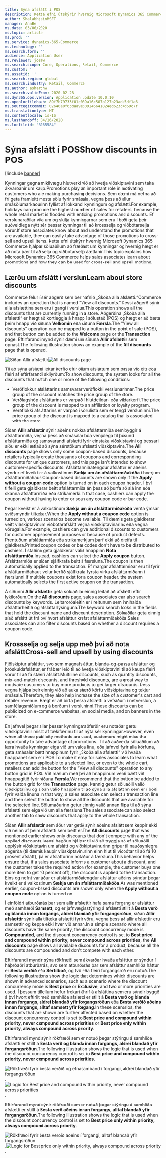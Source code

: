 ```yaml
---
title: Sýna afslátt í POS
description: Þetta efni útskýrir hvernig Microsoft Dynamics 365 Commerce hjálpar söluaðilum að fræðast um kynningar og hvernig hægt er að nota þær til að selja og viðbótarselja áætlanir.
author: ShalabhjainMSFT
manager: AnnBe
ms.date: 03/06/2020
ms.topic: article
ms.prod: ''
ms.service: dynamics-365-Commerce
ms.technology: ''
ms.search.form: ''
audience: Application User
ms.reviewer: josaw
ms.search.scope: Core, Operations, Retail, Commerce
ms.custom: ''
ms.assetid: ''
ms.search.region: global
ms.search.industry: Retail, Commerce
ms.author: asharchw
ms.search.validFrom: 2020-02-28
ms.dyn365.ops.version: Application update 10.0.10
ms.openlocfilehash: 89f7b79733f01c089a16c507b127b23ada5df1a6
ms.sourcegitcommit: 02640a0f63daa9e509146641824ed623c4d69c7f
ms.translationtype: HT
ms.contentlocale: is-IS
ms.lasthandoff: 04/16/2020
ms.locfileid: "3265584"
---
```

# <a name="show-discounts-in-pos"></a><span data-ttu-id="fb0a8-103">Sýna afslátt í POS</span><span class="sxs-lookup"><span data-stu-id="fb0a8-103">Show discounts in POS</span></span>

[!include [banner](includes/banner.md)]

<span data-ttu-id="fb0a8-104">Kynningar gegna mikilvægu hlutverki við að hvetja viðskiptavini sem taka ákvarðanir um kaup.</span><span class="sxs-lookup"><span data-stu-id="fb0a8-104">Promotions play an important role in motivating customers who are making purchasing decisions.</span></span> <span data-ttu-id="fb0a8-105">Sem dæmi má nefna að frí geta framleitt mesta sölu fyrir smásala, vegna þess að allur smásölumarkaðurinn fyllist af lokkandi kynningum og afslætti.</span><span class="sxs-lookup"><span data-stu-id="fb0a8-105">For example, holidays can produce the highest number of sales for retailers, because the whole retail market is flooded with enticing promotions and discounts.</span></span> <span data-ttu-id="fb0a8-106">Ef verslunaraðilar vita um og skilja kynningarnar sem eru í boði geta þeir auðveldlega nýtt sér þessar kynningar til að krossselja og viðbótarselja vörur.</span><span class="sxs-lookup"><span data-stu-id="fb0a8-106">If store associates know about and understand the promotions that are available, they can easily take advantage of those promotions to cross-sell and upsell items.</span></span> <span data-ttu-id="fb0a8-107">Þetta efni útskýrir hvernig Microsoft Dynamics 365 Commerce hjálpar söluaðilum að fræðast um kynningar og hvernig hægt er að nota þær til að selja og viðbótarselja áætlanir.</span><span class="sxs-lookup"><span data-stu-id="fb0a8-107">This topic explains how Microsoft Dynamics 365 Commerce helps sales associates learn about promotions and how they can be used for cross-sell and upsell motions.</span></span>

## <a name="learn-about-store-discounts"></a><span data-ttu-id="fb0a8-108">Lærðu um afslátt í verslun</span><span class="sxs-lookup"><span data-stu-id="fb0a8-108">Learn about store discounts</span></span>

<span data-ttu-id="fb0a8-109">Commerce felur í sér aðgerð sem ber nafnið „Skoða alla afslætti.“</span><span class="sxs-lookup"><span data-stu-id="fb0a8-109">Commerce includes an operation that is named "View all discounts."</span></span> <span data-ttu-id="fb0a8-110">Þessi aðgerð sýnir alla afslættina sem eru í gangi í verslun.</span><span class="sxs-lookup"><span data-stu-id="fb0a8-110">This operation shows all the discounts that are currently running in a store.</span></span> <span data-ttu-id="fb0a8-111">Aðgerðina „Skoða alla afslætti“ er hægt að kortleggja á hnapp í sölustað (POS) og hægt er að bæta þeim hnapp við síðuna **Velkomin** eða síðuna **Færsla**.</span><span class="sxs-lookup"><span data-stu-id="fb0a8-111">The "View all discounts" operation can be mapped to a button in the point of sale (POS), and that button can be added to the **Welcome** page or the **Transaction** page.</span></span> <span data-ttu-id="fb0a8-112">Eftirfarandi mynd sýnir dæmi um síðuna **Allir afslættir** sem opnast.</span><span class="sxs-lookup"><span data-stu-id="fb0a8-112">The following illustration shows an example of the **All discounts** page that is opened.</span></span>

<span data-ttu-id="fb0a8-113">![Síðan Allir afslættir](./media/View_all_discounts.png "Síðan Allir afslættir")</span><span class="sxs-lookup"><span data-stu-id="fb0a8-113">![All discounts page](./media/View_all_discounts.png "All discounts page")</span></span>

<span data-ttu-id="fb0a8-114">Til að sýna afslætti leitar kerfið eftir öllum afsláttum sem passa við eitt eða fleiri af eftirfarandi skilyrðum:</span><span class="sxs-lookup"><span data-stu-id="fb0a8-114">To show discounts, the system looks for all the discounts that match one or more of the following conditions:</span></span>

- <span data-ttu-id="fb0a8-115">Verðflokkur afsláttarins samsvarar verðflokki verslunarinnar.</span><span class="sxs-lookup"><span data-stu-id="fb0a8-115">The price group of the discount matches the price group of the store.</span></span>
- <span data-ttu-id="fb0a8-116">Verðlagshóp afsláttarins er varpað í hlutdeildar- eða vildarkerfi.</span><span class="sxs-lookup"><span data-stu-id="fb0a8-116">The price group of the discount is mapped to an affiliation or loyalty program.</span></span>
- <span data-ttu-id="fb0a8-117">Verðflokki afsláttarins er varpað í vörulista sem er tengd versluninni.</span><span class="sxs-lookup"><span data-stu-id="fb0a8-117">The price group of the discount is mapped to a catalog that is associated with the store.</span></span>

<span data-ttu-id="fb0a8-118">Síðan **Allir afslættir** sýnir aðeins nokkra afsláttarmiða sem byggir á afsláttarmiða, vegna þess að smásalar búa venjulega til þúsund afsláttarmiða og samsvarandi afslætti fyrir einstaka viðskiptavini og þessari síðu er ekki ætlað að sýna sérstökum afslætti viðskiptavina.</span><span class="sxs-lookup"><span data-stu-id="fb0a8-118">The **All discounts** page shows only some coupon-based discounts, because retailers typically create thousands of coupons and corresponding discounts for unique customers, and this page isn't intended to show customer-specific discounts.</span></span> <span data-ttu-id="fb0a8-119">Afsláttarmiðatengdur afsláttur er aðeins sýndur ef kveikt er á valkostinum **Sækja um án afsláttarmiðakóða** í hverjum afsláttarmiðahaus.</span><span class="sxs-lookup"><span data-stu-id="fb0a8-119">Coupon-based discounts are shown only if the **Apply without a coupon code** option is turned on in each coupon header.</span></span> <span data-ttu-id="fb0a8-120">Í því tilfelli geta gjaldkerar beitt afsláttarmiða án þess að þurfa að slá inn eða skanna afsláttarmiða eða strikamerki.</span><span class="sxs-lookup"><span data-stu-id="fb0a8-120">In that case, cashiers can apply the coupon without having to enter or scan any coupon code or bar code.</span></span>

<span data-ttu-id="fb0a8-121">Þegar kveikt er á valkostinum **Sækja um án afsláttarmiðakóða** verða ýmsar sviðsmyndir tiltækar.</span><span class="sxs-lookup"><span data-stu-id="fb0a8-121">When the **Apply without a coupon code** option is turned on, various scenarios become available.</span></span> <span data-ttu-id="fb0a8-122">Til dæmis geta gjaldkerar veitt viðskiptavinum viðbótarafslátt vegna viðskiptavinarins eða vegna vörugalla.</span><span class="sxs-lookup"><span data-stu-id="fb0a8-122">For example, cashiers can give additional discounts to customers for customer appeasement purposes or because of product defects.</span></span> <span data-ttu-id="fb0a8-123">Prentuðum afsláttarmiða eða strikamerkjum þarf ekki að dreifa til gjaldkera.</span><span class="sxs-lookup"><span data-stu-id="fb0a8-123">Printed coupon codes or bar codes don't have to be distributed to cashiers.</span></span> <span data-ttu-id="fb0a8-124">Í staðinn geta gjaldkerar valið hnappinn **Nota afsláttarmiða**.</span><span class="sxs-lookup"><span data-stu-id="fb0a8-124">Instead, cashiers can select the **Apply coupon** button.</span></span> <span data-ttu-id="fb0a8-125">Afsláttarmiða er síðan sjálfkrafa beitt á færsluna.</span><span class="sxs-lookup"><span data-stu-id="fb0a8-125">The coupon is then automatically applied to the transaction.</span></span> <span data-ttu-id="fb0a8-126">Ef margar afsláttarmiðar eru til fyrir afsláttarmiðahaus velur kerfið sjálfkrafa fyrsta virka afsláttarmiðann í færslunni.</span><span class="sxs-lookup"><span data-stu-id="fb0a8-126">If multiple coupons exist for a coupon header, the system automatically selects the first active coupon on the transaction.</span></span>

<span data-ttu-id="fb0a8-127">Á síðunni **Allir afslættir** geta söluaðilar einnig leitað að afslætti eftir lykilorðum.</span><span class="sxs-lookup"><span data-stu-id="fb0a8-127">On the **All discounts** page, sales associates can also search discounts by keywords.</span></span> <span data-ttu-id="fb0a8-128">Leitarorðaleitin er í reitunum sem innihalda afsláttarheitið og afsláttarlýsinguna.</span><span class="sxs-lookup"><span data-stu-id="fb0a8-128">The keyword search looks in the fields that hold the discount name and discount description.</span></span> <span data-ttu-id="fb0a8-129">Söluaðilar geta einnig síað afslátt út frá því hvort afsláttur krefst afsláttarmiðakóða.</span><span class="sxs-lookup"><span data-stu-id="fb0a8-129">Sales associates can also filter discounts based on whether a discount requires a coupon code.</span></span>

## <a name="cross-sell-and-upsell-by-using-discounts"></a><span data-ttu-id="fb0a8-130">Krossselja og selja upp með því að nota afslátt</span><span class="sxs-lookup"><span data-stu-id="fb0a8-130">Cross-sell and upsell by using discounts</span></span>

<span data-ttu-id="fb0a8-131">Fjölskiptur afsláttur, svo sem magnafsláttur, blanda-og-passa afsláttur og þröskuldafsláttur, er frábær leið til að hvetja viðskiptavini til að kaupa fleiri vörur til að fá stærri afslátt.</span><span class="sxs-lookup"><span data-stu-id="fb0a8-131">Multiline discounts, such as quantity discounts, mix-and-match discounts, and threshold discounts, are a great way to motivate customers to buy more products to get larger discounts.</span></span> <span data-ttu-id="fb0a8-132">Þess vegna hjálpa þeir einnig við að auka stærð körfu viðskiptavina og tekjur smásala.</span><span class="sxs-lookup"><span data-stu-id="fb0a8-132">Therefore, they also help increase the size of a customer's cart and retailer revenue.</span></span> <span data-ttu-id="fb0a8-133">Hægt er að birta þessa afslætti á vefsíðum í netverslun, á samfélagsmiðlum og á borðum í versluninni.</span><span class="sxs-lookup"><span data-stu-id="fb0a8-133">These discounts can be publicized on e-commerce websites, on social media, and on banners in the store.</span></span>

<span data-ttu-id="fb0a8-134">En jafnvel þegar allar þessar kynningaraðferðir eru notaðar gætu viðskiptavinir misst af tækifærinu til að nýta sér kynningar.</span><span class="sxs-lookup"><span data-stu-id="fb0a8-134">However, even when all these publicity methods are used, customers might miss the opportunity to take advantage of promotions.</span></span> <span data-ttu-id="fb0a8-135">Til að auðvelda söluaðilum að læra hvaða kynningar eiga við um valda línu, eða jafnvel fyrir alla körfuna, geta smásalar bætt hnappinum fyrir „Skoða alla afslætti“ við hvaða hnappanet sem er í POS.</span><span class="sxs-lookup"><span data-stu-id="fb0a8-135">To make it easy for sales associates to learn what promotions are applicable to a selected line, or even to the whole cart, retailers can add the button for the "View all discounts" operation to any button grid in POS.</span></span> <span data-ttu-id="fb0a8-136">Við mælum með því að hnappinum verði bætt við hnappagitið fyrir síðuna **Færsla**.</span><span class="sxs-lookup"><span data-stu-id="fb0a8-136">We recommend that the button be added to the button grid for the **Transaction** page.</span></span> <span data-ttu-id="fb0a8-137">Þannig getur söluaðili valið viðskiptalínu og síðan valið hnappinn til að sýna alla afsláttinn sem er í boði fyrir valda línuna.</span><span class="sxs-lookup"><span data-stu-id="fb0a8-137">In that way, a sales associate can select a transaction line and then select the button to show all the discounts that are available for the selected line.</span></span> <span data-ttu-id="fb0a8-138">Sölumaðurinn getur einnig valið annan flipa til að sýna afslætti sem eiga við um alla færsluna.</span><span class="sxs-lookup"><span data-stu-id="fb0a8-138">The sales associate can also select another tab to show discounts that apply to the whole transaction.</span></span>

<span data-ttu-id="fb0a8-139">Síðan **Allir afslættir** sem áður var getið sýnir aðeins afslátt sem keppir ekki við neinn af þeim afslætti sem beitt er.</span><span class="sxs-lookup"><span data-stu-id="fb0a8-139">The **All discounts** page that was mentioned earlier shows only discounts that don't compete with any of the applied discounts.</span></span> <span data-ttu-id="fb0a8-140">Þessi hegðun hjálpar til við að tryggja að ef söluaðili upplýsir viðskiptavin um afslátt og viðskiptavinurinn grípur til nauðsynlegra aðgerða (til dæmis kaupir viðskiptavinurinn einn hlut til viðbótar til að fá 10 prósent afslátt), þá er afslátturinn notaður á færsluna.</span><span class="sxs-lookup"><span data-stu-id="fb0a8-140">This behavior helps ensure that, if a sales associate informs a customer about a discount, and the customer takes the required action (for example, the customer buys one more item to get 10 percent off), the discount is applied to the transaction.</span></span> <span data-ttu-id="fb0a8-141">Eins og nefnt var áður er afsláttarmiðatengdur afsláttur aðeins sýndur þegar kveikt er á valkostinum **Sækja um án afsláttarmiðakóða**.</span><span class="sxs-lookup"><span data-stu-id="fb0a8-141">As was mentioned earlier, coupon-based discounts are shown only when the **Apply without a coupon code** option is turned on.</span></span>

<span data-ttu-id="fb0a8-142">Í einföldri atburðarás þar sem allir afslættir hafa sama forgang er afsláttur með samhæði **Samsett**, og er jafnvægisstýring á afslætti stillt á **Besta verð og blanda innan forgangs, aldrei blandað yfir forgangsröðun**, síðan **Allir afslættir** sýnir alla tiltæka afslætti fyrir vöru, vegna þess að allir afslættir eru samsettir og keppa ekki hver við annan.</span><span class="sxs-lookup"><span data-stu-id="fb0a8-142">In a simple scenario where all discounts have the same priority, the discount concurrency mode is **Compounded**, and the discount concurrency control is set to **Best price and compound within priority, never compound across priorities**, the **All discounts** page shows all available discounts for a product, because all the discounts are compounded and don't compete with each other.</span></span>

<span data-ttu-id="fb0a8-143">Eftirfarandi myndir sýna rökfræði sem ákvarðar hvaða afsláttur er sýndur í háþróaðri atburðarás, svo sem atburðarás þar sem afsláttur samhliða háttur er **Besta verðið** eða **Sértilboð**, og tvö eða fleiri forgangsröð eru notuð.</span><span class="sxs-lookup"><span data-stu-id="fb0a8-143">The following illustrations show the logic that determines which discounts are shown in advanced scenarios, such as a scenario where the discount concurrency mode is **Best price** or **Exclusive**, and two or more priorities are used.</span></span> <span data-ttu-id="fb0a8-144">Í þessum tilfellum hefur frekari áhrif á afsláttina sem eru sýndir byggð á því hvort eftirlit með samhliða afslætti er stillt á **Besta verð og blanda innan forgangs, aldrei blandað yfir forgangsröðun** eða **Besta verðið aðeins innan forgangs, alltaf samsett yfir forgang**.</span><span class="sxs-lookup"><span data-stu-id="fb0a8-144">In these scenarios, the discounts that are shown are further affected based on whether the discount concurrency control is set to **Best price and compound within priority, never compound across priorities** or **Best price only within priority, always compound across priority**.</span></span>

<span data-ttu-id="fb0a8-145">Eftirfarandi mynd sýnir rökfræði sem er notuð þegar stýringu á samhliða afslætti er stillt á **Besta verð og blanda innan forgangs, aldrei blandað yfir forgangsröðun**.</span><span class="sxs-lookup"><span data-stu-id="fb0a8-145">The following illustration shows the logic that is used when the discount concurrency control is set to **Best price and compound within priority, never compound across priorities**.</span></span>

<span data-ttu-id="fb0a8-146">![Rökfræði fyrir besta verðið og efnasamband í forgangi, aldrei blandað yfir forgangsröðun](./media/Model_1.png "Rökfræði fyrir besta verðið og efnasamband í forgangi, aldrei blandað yfir forgangsröðun").</span><span class="sxs-lookup"><span data-stu-id="fb0a8-146">![Logic for Best price and compound within priority, never compound across priorities](./media/Model_1.png "Logic for Best price and compound within priority, never compound across priorities").</span></span>

<span data-ttu-id="fb0a8-147">Eftirfarandi mynd sýnir rökfræði sem er notuð þegar stýringu á samhliða afslætti er stillt á **Besta verð aðeins innan forgangs, alltaf blandað yfir forgangsröðun**.</span><span class="sxs-lookup"><span data-stu-id="fb0a8-147">The following illustration shows the logic that is used when the discount concurrency control is set to **Best price only within priority, always compound across priority**.</span></span>

<span data-ttu-id="fb0a8-148">![Rökfræði fyrir besta verðið aðeins í forgangi, alltaf blandað yfir forgangsröðun](./media/Model_2.png "Rökfræði fyrir besta verðið aðeins í forgangi, alltaf blandað yfir forgangsröðun").</span><span class="sxs-lookup"><span data-stu-id="fb0a8-148">![Logic for Best price only within priority, always compound across priority](./media/Model_2.png "Logic for Best price only within priority, always compound across priority").</span></span>
